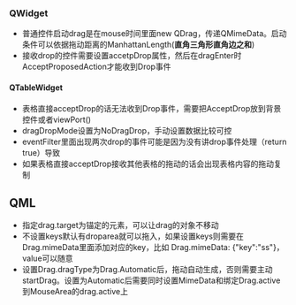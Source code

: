 

### QWidget

- 普通控件启动drag是在mouse时间里面new QDrag，传递QMimeData。启动条件可以依据拖动距离的ManhattanLength(**直角三角形直角边之和**)
- 接收drop的控件需要设置accetpDrop属性，然后在dragEnter时AcceptProposedAction才能收到Drop事件

#### QTableWidget

- 表格直接acceptDrop的话无法收到Drop事件，需要把AcceptDrop放到背景控件或者viewPort()
- dragDropMode设置为NoDragDrop，手动设置数据比较可控
- eventFilter里面出现两次drop的事件可能是因为没有讲drop事件处理（return true）导致
- 如果表格直接acceptDrop接收其他表格的拖动的话会出现表格内容的拖动复制





## QML
- 指定drag.target为锚定的元素，可以让drag的对象不移动
- 不设置keys默认有droparea就可以拖入，如果设置keys则需要在Drag.mimeData里面添加对应的key，比如 Drag.mimeData: {"key":"ss"}，value可以随意
- 设置Drag.dragType为Drag.Automatic后，拖动自动生成，否则需要主动startDrag。设置为Automatic后需要同时设置MimeData和绑定Drag.active到MouseArea的drag.active上

